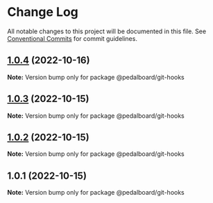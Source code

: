 # Change Log

All notable changes to this project will be documented in this file.
See [Conventional Commits](https://conventionalcommits.org) for commit guidelines.

## [1.0.4](https://github.com/mbarzeev/pedalboard/compare/@pedalboard/git-hooks@1.0.3...@pedalboard/git-hooks@1.0.4) (2022-10-16)

**Note:** Version bump only for package @pedalboard/git-hooks





## [1.0.3](https://github.com/mbarzeev/pedalboard/compare/@pedalboard/git-hooks@1.0.2...@pedalboard/git-hooks@1.0.3) (2022-10-15)

**Note:** Version bump only for package @pedalboard/git-hooks





## [1.0.2](https://github.com/mbarzeev/pedalboard/compare/@pedalboard/git-hooks@1.0.1...@pedalboard/git-hooks@1.0.2) (2022-10-15)

**Note:** Version bump only for package @pedalboard/git-hooks





## 1.0.1 (2022-10-15)

**Note:** Version bump only for package @pedalboard/git-hooks
